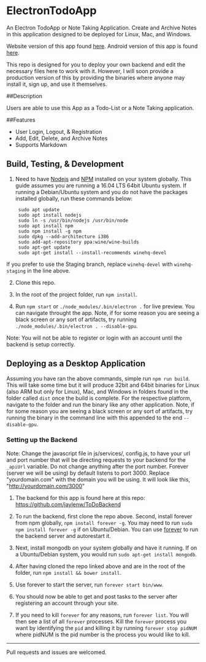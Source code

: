 # ElectronTodoApp
An Electron TodoApp or Note Taking Application. Create and Archive Notes in this application designed to be deployed for Linux, Mac, and Windows.

Website version of this app found [here](https://github.com/jaylenw/AngularJsTodoApp).
Android version of this app is found [here](https://github.com/jaylenw/IonicTodoApp).

This repo is designed for you to deploy your own backend and edit the necessary files here to work with it. However, I will soon provide a production version of this by providing the binaries where anyone may install it, sign up, and use it themselves.

##Description

Users are able to use this App as a Todo-List or a Note Taking application.

##Features

* User Login, Logout, & Registration
* Add, Edit, Delete, and Archive Notes
* Supports Markdown

## Build, Testing, & Development

1. Need to have [Nodejs](https://nodejs.org/en/) and [NPM](https://www.npmjs.com/) installed on your system globally. This guide assumes you are running a 16.04 LTS 64bit Ubuntu system. If running a Debian/Ubuntu system and you do not have the packages installed globally, run these commands below:

        sudo apt update  
        sudo apt install nodejs  
        sudo ln -s /usr/bin/nodejs /usr/bin/node  
        sudo apt install npm
        sudo npm install -g npm
        sudo dpkg --add-architecture i386
        sudo add-apt-repository ppa:wine/wine-builds
        sudo apt-get update
        sudo apt-get install --install-recommends winehq-devel
        
  If you prefer to use the Staging branch, replace `winehq-devel` with `winehq-staging` in the line above.
        

2. Clone this repo.

3. In the root of the project folder, run `npm install`.

4. Run `npm start` or `./node_modules/.bin/electron .` for live preview. You can navigate throught the app. Note, if for
some reason you are seeing a black screen or any sort of artifacts, try running `./node_modules/.bin/electron . --disable-gpu`.


Note: You will not be able to register or login with an account until the backend is setup correctly.

## Deploying as a Desktop Application

Assuming you have ran the above commands, simple run `npm run build`. This will take some time but it will produce 32bit and 64bit binaries for Linux (also ARM but only for Linux), Mac, and Windows in folders found in the folder called `dist` once the build is complete. For the respective platform, navigate to the folder and run the binary like any other application. Note, if for some reason you are seeing a black screen or any sort of artifacts, try running the binary in the command line with this appended to the end `--disable-gpu`.


### Setting up the Backend

Note: Change the javascript file in js/services/, config.js,  to have your url and port number
   that will be directing requests to your backend for the `_apiUrl` variable. Do not change anything after the port number. Forever (server we will be using) by default listens to port 3000. Replace "yourdomain.com" with the domain you will be using. It will look like this, "http://yourdomain.com/3000"

1. The backend for this app is found here at this repo: https://github.com/jaylenw/ToDoBackend

2. To run the backend, first clone the repo above. Second, install forever from npm globally, `npm install forever -g`. You may    need to run `sudo npm install forever -g` if on Ubuntu/Debian.
   You can use [forever](https://www.npmjs.com/package/forever) to run the backend server and autorestart it.

3. Next, install mongodb on your system globally and have it running. If on a Ubuntu/Debian system, you would run
   `sudo apt-get install mongodb`.

4. After having cloned the repo linked above and are in the root of the folder, run `npm install && bower install`.

5. Use forever to start the server, run `forever start bin/www`.

6. You should now be able to get and post tasks to the server after registering an account through your site.

7. If you need to kill `forever` for any reasons, run `forever list`. You will then see a list of all `forever` processes. Kill the `forever` process you want
by identifying the `pid` and killing it by running `forever stop pidNUM` where pidNUM is the pid number is the process you would like to kill.

--------------------------------------------------------------------------------------------------------------

Pull requests and issues are welcomed.
